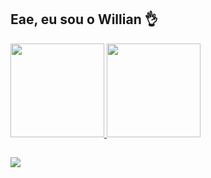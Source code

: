 ## Eae, eu sou o Willian 👌

<div>
<a href="https://github.com/Willian-Herbert">
  <img height="150em" src="https://github-readme-stats.vercel.app/api?username=Willian-Herbert&show_icons=true&theme=dracula"/>
  <img height="150em" src="https://github-readme-stats.vercel.app/api/top-langs/?username=Willian-Herbert&layout=compact&langs_count=16&theme=dracula"/>  
</div>

##

<div>
  <a href="https://www.linkedin.com/in/willian-herbert-45714b2b0/"><img src="https://img.shields.io/badge/LinkedIn-0077B5?style=for-the-badge&logo=linkedin&logoColor=white"></a>
</div>
